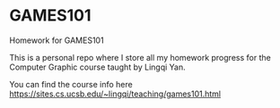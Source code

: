 # GAMES101
Homework for GAMES101

This is a personal repo where I store all my homework progress for the Computer Graphic course taught by Lingqi Yan.

You can find the course info here https://sites.cs.ucsb.edu/~lingqi/teaching/games101.html
